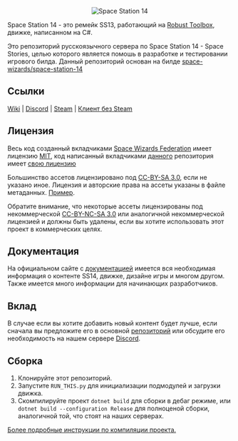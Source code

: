<p align="center"> <img alt="Space Station 14" src="https://i.imgur.com/JyKfh0D.png" /></p>

Space Station 14 - это ремейк SS13, работающий на [Robust Toolbox](https://github.com/space-wizards/RobustToolbox), движке, написанном на C#.

Это репозиторий русскоязычного сервера по Space Station 14 - Space Stories, целью которого является помошь в разработке и тестировании игрового билда. Данный репозиторий основан на билде [space-wizards/space-station-14](https://github.com/space-wizards/space-station-14)

## Ссылки

[Wiki](https://spacestories.club/) | [Discord](https://discord.gg/space-stories/) | [Steam](https://store.steampowered.com/app/1255460/Space_Station_14/) | [Клиент без Steam](https://spacestation14.io/about/nightlies/)

## Лицензия

Весь код созданный вкладчиками [Space Wizards Federation](https://github.com/space-wizards) имеет лицензию [MIT](https://github.com/MetalSage/space-station-14/blob/master/LICENSE.TXT), код написанный вкладчиками [данного](https://github.com/MetalSage/space-station-14) репозитория имеет [свою лицензию](https://github.com/MetalSage/space-station-14/blob/master/LICENSE.md)

Большинство ассетов лицензировано под [CC-BY-SA 3.0](https://creativecommons.org/licenses/by-sa/3.0/), если не указано иное. Лицензия и авторские права на ассеты указаны в файле метаданных. [Пример](https://github.com/MetalSage/space-station-14/blob/master/Resources/Textures/Objects/Tools/crowbar.rsi/meta.json).

Обратите внимание, что некоторые ассеты лицензированы под некоммерческой [CC-BY-NC-SA 3.0](https://creativecommons.org/licenses/by-nc-sa/3.0/) или аналогичной некоммерческой лицензией и должны быть удалены, если вы хотите использовать этот проект в коммерческих целях.

## Документация

На официальном сайте с [документацией](https://docs.spacestation14.com) имеется вся необходимая информация о контенте SS14, движке, дизайне игры и многом другом. Также имеется много информации для начинающих разработчиков.

## Вклад

В случае если вы хотите добавить новый контент будет лучше, если сначала вы предложите его в основной [репозиторий](https://github.com/space-wizards/space-station-14) или обсудите его необходимость на нашем сервере [Discord](https://discord.gg/space-stories/).

## Сборка

1. Клонируйте этот репозиторий.
2. Запустите `RUN_THIS.py` для инициализации подмодулей и загрузки движка.
3. Скомпилируйте проект `dotnet build` для сборки в дебаг режиме, или `dotnet build --configuration Release` для полноценой сборки, аналогичной той, что стоят на наших серверах.

[Более подробные инструкции по компиляции проекта.](https://docs.spacestation14.com/en/general-development/setup.html)

